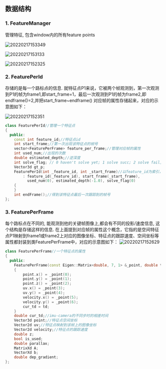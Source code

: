 ## 数据结构
### 1. FeatureManager
 管理特征, 包含window内的所有feature points

![20220217153349](https://cdn.jsdelivr.net/gh/HViktorTsoi/gitnote-image@master/PicGo/20220217153349.png)

![20220217153133](https://cdn.jsdelivr.net/gh/HViktorTsoi/gitnote-image@master/PicGo/20220217153133.png)

![20220217152325](https://cdn.jsdelivr.net/gh/HViktorTsoi/gitnote-image@master/PicGo/20220217152325.png)

### 2. FeaturePerId
存储的是每一个路标点的信息. 就特征点P1来说，它被两个帧观测到，第一次观测到P1的帧为frame1,即start_frame=1，最后一次观测到P1的帧为frame2,即endframe()=2,并把start_frame~endframe() 对应帧的属性存储起来，对应的示意图如下：

![20220217152351](https://cdn.jsdelivr.net/gh/HViktorTsoi/gitnote-image@master/PicGo/20220217152351.png)

```C++
class FeaturePerId//管理一个特征点
{
  public:
    const int feature_id;//特征点id
    int start_frame;//第一次出现该特征点的帧号
    vector<FeaturePerFrame> feature_per_frame;//管理对应帧的属性
    int used_num;//出现的次数
    double estimated_depth;//逆深度
    int solve_flag; // 0 haven't solve yet; 1 solve succ; 2 solve fail;该特征点的状态，是否被三角化
    Vector3d gt_p;
    FeaturePerId(int _feature_id, int _start_frame)//以feature_id为索引，并保存了出现该角点的第一帧的id
        : feature_id(_feature_id), start_frame(_start_frame),
          used_num(0), estimated_depth(-1.0), solve_flag(0)
    {
    }
    int endFrame();//得到该特征点最后一次跟踪到的帧号
};
```

### 3. FeaturePerFrame
每个路标点在不同的, 能观测到他的关键帧图像上,都会有不同的投影/速度信息, 这个结构是存储这样的信息. 在上面提到对应帧的属性这个概念，它指的是空间特征点P1映射到frame1或frame2上对应的图像坐标、特征点的跟踪速度、空间坐标等属性都封装到类FeaturePerFrame中，对应的示意图如下：
![20220217152629](https://cdn.jsdelivr.net/gh/HViktorTsoi/gitnote-image@master/PicGo/20220217152629.png)

```C++
class FeaturePerFrame//一个特征点的属性
{
  public:
    FeaturePerFrame(const Eigen::Matrix<double, 7, 1> &_point, double td)
    {
        point.x() = _point(0);
        point.y() = _point(1);
        point.z() = _point(2);
        uv.x() = _point(3);
        uv.y() = _point(4);
        velocity.x() = _point(5); 
        velocity.y() = _point(6); 
        cur_td = td;
    }
    double cur_td;//imu-camera的不同步时的相差时间
    Vector3d point;//特征点空间坐标
    Vector2d uv;//特征点映射到该帧上的图像坐标
    Vector2d velocity;//特征点的跟踪速度
    double z;
    bool is_used;
    double parallax;
    MatrixXd A;
    VectorXd b;
    double dep_gradient;
};
```
